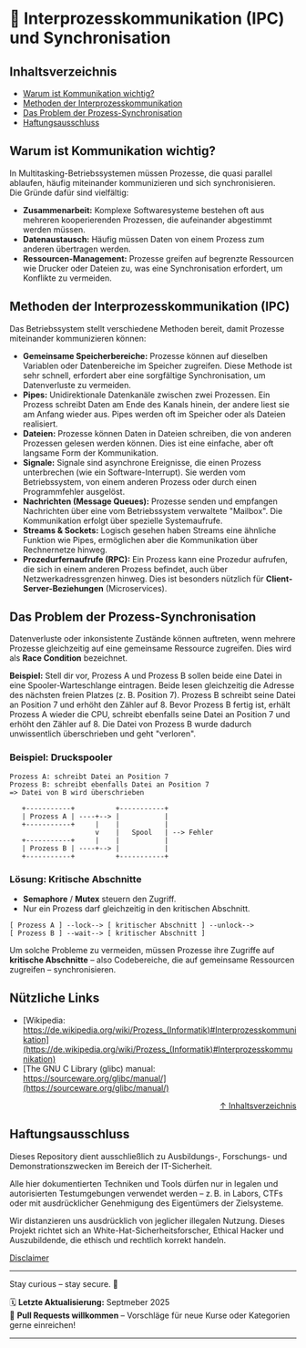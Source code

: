 # 💬 Interprozesskommunikation (IPC) und Synchronisation

## Inhaltsverzeichnis
- [Warum ist Kommunikation wichtig?](#warum-ist-kommunikation-wichtig)
- [Methoden der Interprozesskommunikation](#methoden-der-interprozesskommunikation)
- [Das Problem der Prozess-Synchronisation](#das-problem-der-prozess-synchronisation)
- [Haftungsausschluss](#haftungsausschluss)



## Warum ist Kommunikation wichtig?
In Multitasking-Betriebssystemen müssen Prozesse, die quasi parallel ablaufen, häufig miteinander kommunizieren und sich synchronisieren.  
Die Gründe dafür sind vielfältig:

* **Zusammenarbeit:** Komplexe Softwaresysteme bestehen oft aus mehreren kooperierenden Prozessen, die aufeinander abgestimmt werden müssen.
* **Datenaustausch:** Häufig müssen Daten von einem Prozess zum anderen übertragen werden.
* **Ressourcen-Management:** Prozesse greifen auf begrenzte Ressourcen wie Drucker oder Dateien zu, was eine Synchronisation erfordert, um Konflikte zu vermeiden.



## Methoden der Interprozesskommunikation (IPC)
Das Betriebssystem stellt verschiedene Methoden bereit, damit Prozesse miteinander kommunizieren können:

- **Gemeinsame Speicherbereiche:** Prozesse können auf dieselben Variablen oder Datenbereiche im Speicher zugreifen. Diese Methode ist sehr schnell, erfordert aber eine sorgfältige Synchronisation, um Datenverluste zu vermeiden.
- **Pipes:** Unidirektionale Datenkanäle zwischen zwei Prozessen. Ein Prozess schreibt Daten am Ende des Kanals hinein, der andere liest sie am Anfang wieder aus. Pipes werden oft im Speicher oder als Dateien realisiert.
- **Dateien:** Prozesse können Daten in Dateien schreiben, die von anderen Prozessen gelesen werden können. Dies ist eine einfache, aber oft langsame Form der Kommunikation.
- **Signale:** Signale sind asynchrone Ereignisse, die einen Prozess unterbrechen (wie ein Software-Interrupt). Sie werden vom Betriebssystem, von einem anderen Prozess oder durch einen Programmfehler ausgelöst.
- **Nachrichten (Message Queues):** Prozesse senden und empfangen Nachrichten über eine vom Betriebssystem verwaltete "Mailbox". Die Kommunikation erfolgt über spezielle Systemaufrufe.
- **Streams & Sockets:** Logisch gesehen haben Streams eine ähnliche Funktion wie Pipes, ermöglichen aber die Kommunikation über Rechnernetze hinweg.
- **Prozedurfernaufrufe (RPC):** Ein Prozess kann eine Prozedur aufrufen, die sich in einem anderen Prozess befindet, auch über Netzwerkadressgrenzen hinweg. Dies ist besonders nützlich für **Client-Server-Beziehungen** (Microservices).



## Das Problem der Prozess-Synchronisation
Datenverluste oder inkonsistente Zustände können auftreten, wenn mehrere Prozesse gleichzeitig auf eine gemeinsame Ressource zugreifen. Dies wird als **Race Condition** bezeichnet.

**Beispiel:**
Stell dir vor, Prozess A und Prozess B sollen beide eine Datei in eine Spooler-Warteschlange eintragen. Beide lesen gleichzeitig die Adresse des nächsten freien Platzes (z. B. Position 7). Prozess B schreibt seine Datei an Position 7 und erhöht den Zähler auf 8. Bevor Prozess B fertig ist, erhält Prozess A wieder die CPU, schreibt ebenfalls seine Datei an Position 7 und erhöht den Zähler auf 8. Die Datei von Prozess B wurde dadurch unwissentlich überschrieben und geht "verloren".

### Beispiel: Druckspooler

```text
Prozess A: schreibt Datei an Position 7
Prozess B: schreibt ebenfalls Datei an Position 7
=> Datei von B wird überschrieben

   +-----------+          +-----------+
   | Prozess A | ----+--> |           |
   +-----------+     |    |           |
                     v    |   Spool   | --> Fehler
   +-----------+     |    |           |
   | Prozess B | ----+--> |           |
   +-----------+          +-----------+
```

### Lösung: Kritische Abschnitte

- **Semaphore** / **Mutex** steuern den Zugriff.
- Nur ein Prozess darf gleichzeitig in den kritischen Abschnitt.

```text
[ Prozess A ] --lock--> [ kritischer Abschnitt ] --unlock-->
[ Prozess B ] --wait--> [ kritischer Abschnitt ]
```

Um solche Probleme zu vermeiden, müssen Prozesse ihre Zugriffe auf **kritische Abschnitte** – also Codebereiche, die auf gemeinsame Ressourcen zugreifen – synchronisieren.

## Nützliche Links
- [Wikipedia: https://de.wikipedia.org/wiki/Prozess_(Informatik)#Interprozesskommunikation](https://de.wikipedia.org/wiki/Prozess_(Informatik)#Interprozesskommunikation)
- [The GNU C Library (glibc) manual: https://sourceware.org/glibc/manual/](https://sourceware.org/glibc/manual/)


<div align=right>

[↑ Inhaltsverzeichnis](#inhaltsverzeichnis)

</div>

## Haftungsausschluss

Dieses Repository dient ausschließlich zu Ausbildungs-, Forschungs- und Demonstrationszwecken im Bereich der IT-Sicherheit.

Alle hier dokumentierten Techniken und Tools dürfen nur in legalen und autorisierten Testumgebungen verwendet werden – z. B. in Labors, CTFs oder mit ausdrücklicher Genehmigung des Eigentümers der Zielsysteme.

Wir distanzieren uns ausdrücklich von jeglicher illegalen Nutzung.
Dieses Projekt richtet sich an White-Hat-Sicherheitsforscher, Ethical Hacker und Auszubildende, die ethisch und rechtlich korrekt handeln.

[Disclaimer](/00-disclaimer/disclaimer.md)

--- 


Stay curious – stay secure. 🔐

🗓️ **Letzte Aktualisierung:** Septmeber 2025  
🤝 **Pull Requests willkommen** – Vorschläge für neue Kurse oder Kategorien gerne einreichen!

---